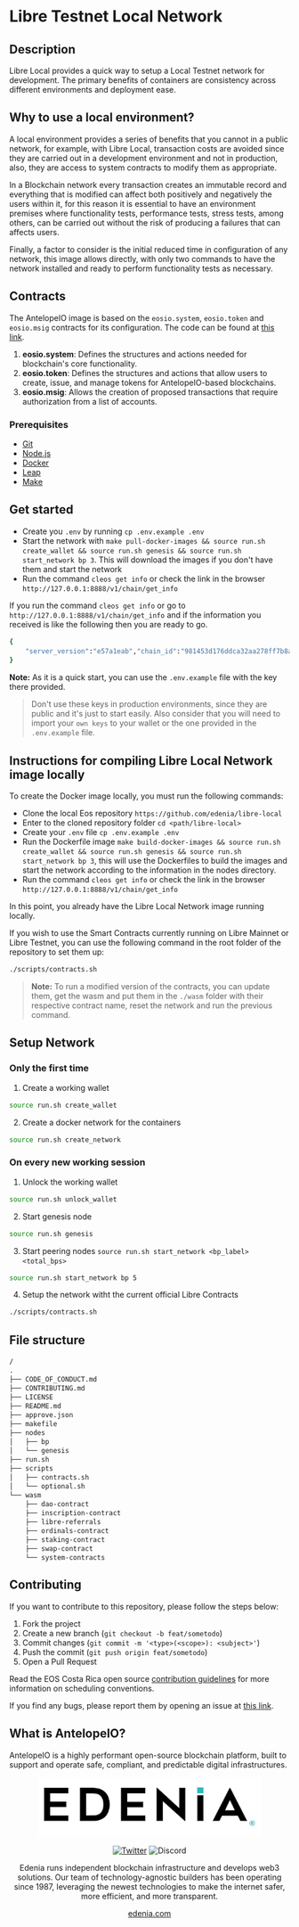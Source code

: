 # Libre Testnet Local Network

## Description

Libre Local provides a quick way to setup a Local Testnet network for development.
The primary benefits of containers are consistency across different environments and deployment ease.

## Why to use a local environment?

A local environment provides a series of benefits that you cannot in a public network, for example, with Libre Local, transaction costs are avoided since they are carried out in a development environment and not in production, also, they are access to system contracts to modify them as appropriate.

In a Blockchain network every transaction creates an immutable record and everything that is modified can affect both positively and negatively the users within it, for this reason it is essential to have an environment premises where functionality tests, performance tests, stress tests, among others, can be carried out without the risk of producing a failures that can affects users.

Finally, a factor to consider is the initial reduced time in configuration of any network, this image allows directly, with only two commands to have the network installed and ready to perform functionality tests as necessary.

## Contracts

The AntelopeIO image is based on the `eosio.system`, `eosio.token` and `eosio.msig` contracts for its configuration. The code can be found at [this link](https://github.com/AntelopeIO/reference-contracts/tree/main/contracts).

1. **eosio.system**: Defines the structures and actions needed for blockchain's core functionality.
2. **eosio.token**: Defines the structures and actions that allow users to create, issue, and manage tokens for AntelopeIO-based blockchains.
3. **eosio.msig**: Allows the creation of proposed transactions that require authorization from a list of accounts.

### Prerequisites

- [Git](https://git-scm.com/)
- [Node.js](https://nodejs.org/en/)
- [Docker](https://www.docker.com/)
- [Leap](https://github.com/AntelopeIO/leap/releases/tag/v4.0.4)
- [Make](https://www.gnu.org/software/make/)

## Get started

- Create you `.env` by running `cp .env.example .env`
- Start the network with `make pull-docker-images && source run.sh create_wallet && source run.sh genesis && source run.sh start_network bp 3`. This will download the images if you don't have them and start the network
- Run the command `cleos get info` or check the link in the browser `http://127.0.0.1:8888/v1/chain/get_info`

If you run the command `cleos get info` or go to `http://127.0.0.1:8888/v1/chain/get_info` and if the information you received is like the following then you are ready to go.

```sh
{
    "server_version":"e57a1eab","chain_id":"981453d176ddca32aa278ff7b8af9bf4632de00ab49db273db03115705d90c5a","head_block_num":66,"last_irreversible_block_num":65,"last_irreversible_block_id":"00000041fcc36403c71cebfc95810f610412b474f60735639fcaa2d241fe5ffa","head_block_id":"00000042a08478812c642d311f5ff22b9212559eeb9ee1042925742d8b46dd7f","head_block_time":"2021-07-08T05:48:45.500","head_block_producer":"eosio","virtual_block_cpu_limit":213407,"virtual_block_net_limit":1118998,"block_cpu_limit":199900,"block_net_limit":1048576,"server_version_string":"v2.0.12","fork_db_head_block_num":66,"fork_db_head_block_id":"00000042a08478812c642d311f5ff22b9212559eeb9ee1042925742d8b46dd7f","server_full_version_string":"v2.0.12-e57a1eab619edffc25afa7eceb05a01ab575c34a"
}
```

**Note:** As it is a quick start, you can use the `.env.example` file with the key there provided.

> Don't use these keys in production environments, since they are public and it's just to start easily. Also consider that you will need to import your `own keys` to your wallet or the one provided in the `.env.example` file.

## Instructions for compiling Libre Local Network image locally

To create the Docker image locally, you must run the following commands:

- Clone the local Eos repository `https://github.com/edenia/libre-local`
- Enter to the cloned repository folder `cd <path/libre-local>`
- Create your `.env` file `cp .env.example .env`
- Run the Dockerfile image `make build-docker-images && source run.sh create_wallet && source run.sh genesis && source run.sh start_network bp 3`, this will use the Dockerfiles to build the images and start the network according to the information in the nodes directory.
- Run the command `cleos get info` or check the link in the browser `http://127.0.0.1:8888/v1/chain/get_info`

In this point, you already have the Libre Local Network image running locally.

If you wish to use the Smart Contracts currently running on Libre Mainnet or Libre Testnet, you can use the following command in the root folder of the repository to set them up:

```sh
./scripts/contracts.sh
```

> **Note:** To run a modified version of the contracts, you can update them, get the wasm and put them in the `./wasm` folder with their respective contract name, reset the network and run the previous command.

## Setup Network

### Only the first time

1. Create a working wallet

```sh
source run.sh create_wallet
```

2. Create a docker network for the containers

```sh
source run.sh create_network
```

### On every new working session

1. Unlock the working wallet

```sh
source run.sh unlock_wallet
```

2. Start genesis node

```sh
source run.sh genesis
```

3. Start peering nodes `source run.sh start_network <bp_label> <total_bps>`

```sh
source run.sh start_network bp 5
```

4. Setup the network witht the current official Libre Contracts

```sh
./scripts/contracts.sh
```

## File structure

```text title="./libre-local"
/
.
├── CODE_OF_CONDUCT.md
├── CONTRIBUTING.md
├── LICENSE
├── README.md
├── approve.json
├── makefile
├── nodes
│   ├── bp
│   └── genesis
├── run.sh
├── scripts
│   ├── contracts.sh
│   └── optional.sh
└── wasm
    ├── dao-contract
    ├── inscription-contract
    ├── libre-referrals
    ├── ordinals-contract
    ├── staking-contract
    ├── swap-contract
    └── system-contracts
```

## Contributing

If you want to contribute to this repository, please follow the steps below:

1. Fork the project
2. Create a new branch (`git checkout -b feat/sometodo`)
3. Commit changes (`git commit -m '<type>(<scope>): <subject>'`)
4. Push the commit (`git push origin feat/sometodo`)
5. Open a Pull Request

Read the EOS Costa Rica open source [contribution guidelines](https://guide.eoscostarica.io/docs/open-source-guidelines/) for more information on scheduling conventions.

If you find any bugs, please report them by opening an issue at [this link](https://github.com/edenia/libre-local/issues).

## What is AntelopeIO?

AntelopeIO is a highly performant open-source blockchain platform, built to support and operate safe, compliant, and predictable digital infrastructures.

<span align="center">

<a href="https://edenia.com"><img width="400" alt="image" src="https://raw.githubusercontent.com/edenia/.github/master/.github/workflows/images/edenia-logo.png"></img></a>

[![Twitter](https://img.shields.io/twitter/follow/EdeniaWeb3?style=for-the-badge)](https://twitter.com/EdeniaWeb3)
![Discord](https://img.shields.io/discord/946500573677625344?color=black&label=discord&logo=discord&logoColor=white&style=for-the-badge)

Edenia runs independent blockchain infrastructure and develops web3 solutions. Our team of technology-agnostic builders has been operating since 1987, leveraging the newest technologies to make the internet safer, more efficient, and more transparent.

[edenia.com](https://edenia.com)
</span>
